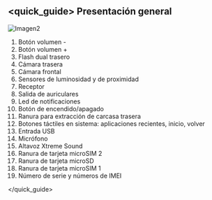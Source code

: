 ## <quick_guide> Presentación general

![Imagen2](http://static.energysistem.com/images/manuals/42689/576aa0190d178.jpg)

1. Botón volumen -
2. Botón volumen +
3. Flash dual trasero
4. Cámara trasera
5. Cámara frontal
6. Sensores de luminosidad y de proximidad
7. Receptor
8. Salida de auriculares
9. Led de notificaciones
10. Botón de encendido/apagado
11. Ranura para extracción de carcasa trasera
12. Botones táctiles en sistema: aplicaciones recientes, inicio, volver
13. Entrada USB
14. Micrófono
15. Altavoz Xtreme Sound
16. Ranura de tarjeta microSIM 2
17. Ranura de tarjeta microSD
18. Ranura de tarjeta microSIM 1
19. Número de serie y números de IMEI

</quick_guide>
